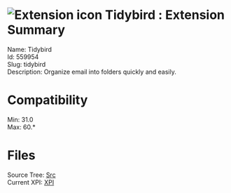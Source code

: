 # ![Extension icon](https://addons.thunderbird.net/user-media/addon_icons/559/559954-64.png?modified=1544069483) Tidybird : Extension Summary

Name: Tidybird  
Id: 559954  
Slug: tidybird  
Description: Organize email into folders quickly and easily.
  

# Compatibility
Min: 31.0  
Max: 60.*  

# Files

Source Tree: [Src](C:/Dev/Thunderbird/ThunderKdB/xall/x60/559954-tidybird/src)  
Current XPI: [XPI](C:/Dev/Thunderbird/ThunderKdB/xall/x60/559954-tidybird/xpi)  



